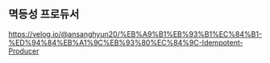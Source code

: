 ## 멱등성 프로듀서

https://velog.io/@ansanghyun20/%EB%A9%B1%EB%93%B1%EC%84%B1-%ED%94%84%EB%A1%9C%EB%93%80%EC%84%9C-Idempotent-Producer